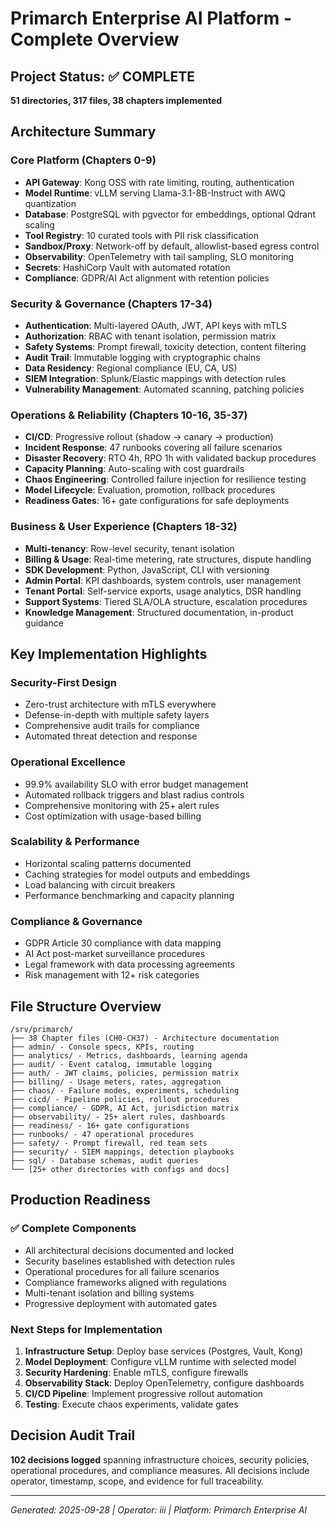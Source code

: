 # Primarch Enterprise AI Platform - Complete Overview

## Project Status: ✅ COMPLETE
**51 directories, 317 files, 38 chapters implemented**

## Architecture Summary

### Core Platform (Chapters 0-9)
- **API Gateway**: Kong OSS with rate limiting, routing, authentication
- **Model Runtime**: vLLM serving Llama-3.1-8B-Instruct with AWQ quantization
- **Database**: PostgreSQL with pgvector for embeddings, optional Qdrant scaling
- **Tool Registry**: 10 curated tools with PII risk classification
- **Sandbox/Proxy**: Network-off by default, allowlist-based egress control
- **Observability**: OpenTelemetry with tail sampling, SLO monitoring
- **Secrets**: HashiCorp Vault with automated rotation
- **Compliance**: GDPR/AI Act alignment with retention policies

### Security & Governance (Chapters 17-34)
- **Authentication**: Multi-layered OAuth, JWT, API keys with mTLS
- **Authorization**: RBAC with tenant isolation, permission matrix
- **Safety Systems**: Prompt firewall, toxicity detection, content filtering
- **Audit Trail**: Immutable logging with cryptographic chains
- **Data Residency**: Regional compliance (EU, CA, US)
- **SIEM Integration**: Splunk/Elastic mappings with detection rules
- **Vulnerability Management**: Automated scanning, patching policies

### Operations & Reliability (Chapters 10-16, 35-37)
- **CI/CD**: Progressive rollout (shadow → canary → production)
- **Incident Response**: 47 runbooks covering all failure scenarios
- **Disaster Recovery**: RTO 4h, RPO 1h with validated backup procedures
- **Capacity Planning**: Auto-scaling with cost guardrails
- **Chaos Engineering**: Controlled failure injection for resilience testing
- **Model Lifecycle**: Evaluation, promotion, rollback procedures
- **Readiness Gates**: 16+ gate configurations for safe deployments

### Business & User Experience (Chapters 18-32)
- **Multi-tenancy**: Row-level security, tenant isolation
- **Billing & Usage**: Real-time metering, rate structures, dispute handling
- **SDK Development**: Python, JavaScript, CLI with versioning
- **Admin Portal**: KPI dashboards, system controls, user management
- **Tenant Portal**: Self-service exports, usage analytics, DSR handling
- **Support Systems**: Tiered SLA/OLA structure, escalation procedures
- **Knowledge Management**: Structured documentation, in-product guidance

## Key Implementation Highlights

### Security-First Design
- Zero-trust architecture with mTLS everywhere
- Defense-in-depth with multiple safety layers
- Comprehensive audit trails for compliance
- Automated threat detection and response

### Operational Excellence
- 99.9% availability SLO with error budget management
- Automated rollback triggers and blast radius controls
- Comprehensive monitoring with 25+ alert rules
- Cost optimization with usage-based billing

### Scalability & Performance
- Horizontal scaling patterns documented
- Caching strategies for model outputs and embeddings
- Load balancing with circuit breakers
- Performance benchmarking and capacity planning

### Compliance & Governance
- GDPR Article 30 compliance with data mapping
- AI Act post-market surveillance procedures
- Legal framework with data processing agreements
- Risk management with 12+ risk categories

## File Structure Overview
```
/srv/primarch/
├── 38 Chapter files (CH0-CH37) - Architecture documentation
├── admin/ - Console specs, KPIs, routing
├── analytics/ - Metrics, dashboards, learning agenda
├── audit/ - Event catalog, immutable logging
├── auth/ - JWT claims, policies, permission matrix
├── billing/ - Usage meters, rates, aggregation
├── chaos/ - Failure modes, experiments, scheduling
├── cicd/ - Pipeline policies, rollout procedures
├── compliance/ - GDPR, AI Act, jurisdiction matrix
├── observability/ - 25+ alert rules, dashboards
├── readiness/ - 16+ gate configurations
├── runbooks/ - 47 operational procedures
├── safety/ - Prompt firewall, red team sets
├── security/ - SIEM mappings, detection playbooks
├── sql/ - Database schemas, audit queries
└── [25+ other directories with configs and docs]
```

## Production Readiness

### ✅ Complete Components
- All architectural decisions documented and locked
- Security baselines established with detection rules
- Operational procedures for all failure scenarios
- Compliance frameworks aligned with regulations
- Multi-tenant isolation and billing systems
- Progressive deployment with automated gates

### Next Steps for Implementation
1. **Infrastructure Setup**: Deploy base services (Postgres, Vault, Kong)
2. **Model Deployment**: Configure vLLM runtime with selected model
3. **Security Hardening**: Enable mTLS, configure firewalls
4. **Observability Stack**: Deploy OpenTelemetry, configure dashboards
5. **CI/CD Pipeline**: Implement progressive rollout automation
6. **Testing**: Execute chaos experiments, validate gates

## Decision Audit Trail
**102 decisions logged** spanning infrastructure choices, security policies, operational procedures, and compliance measures. All decisions include operator, timestamp, scope, and evidence for full traceability.

---
*Generated: 2025-09-28 | Operator: iii | Platform: Primarch Enterprise AI*